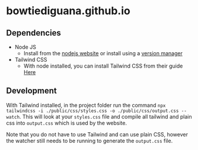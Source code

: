 # bowtiediguana.github.io

## Dependencies

- Node JS
  - Install from the [nodejs website](https://nodejs.org/en) or install using a [version manager](https://www.geeksforgeeks.org/how-to-install-and-use-nvm-on-windows/#)
- Tailwind CSS
  - With node installed, you can install Tailwind CSS from their guide [Here](https://tailwindcss.com/docs/installation)
  

## Development

With Tailwind installed, in the project folder run the command `npx tailwindcss -i ./public/css/styles.css -o ./public/css/output.css --watch`. This will look at your `styles.css` file and compile all tailwind and plain css into `output.css` which is used by the website.

Note that you do not have to use Tailwind and can use plain CSS, however the watcher still needs to be running to generate the `output.css` file.
